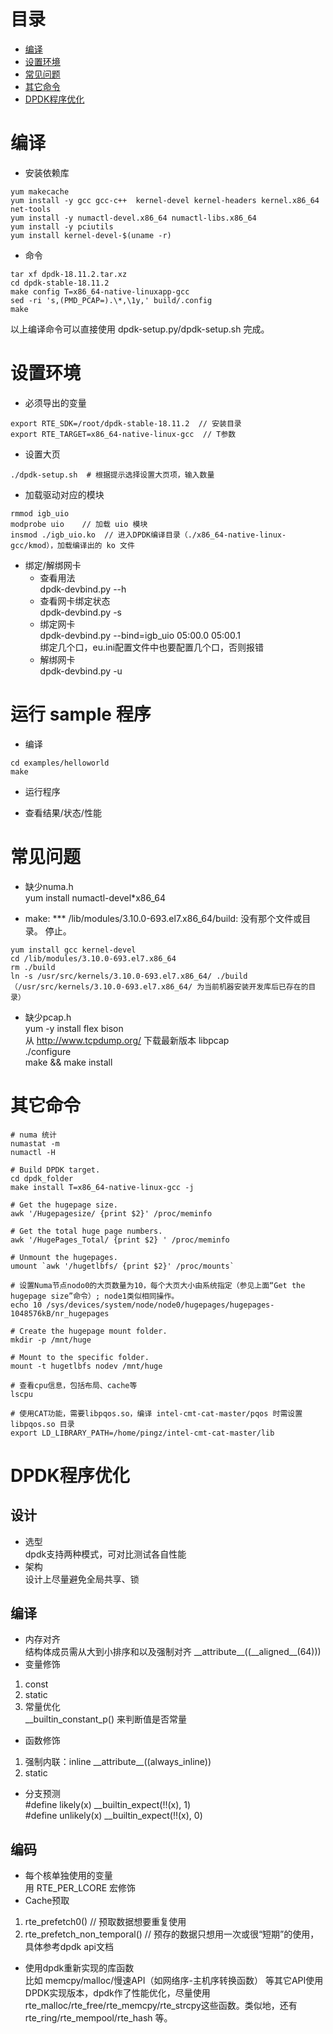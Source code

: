 # 目录  
- [编译](#编译)  
- [设置环境](#设置环境)  
- [常见问题](#常见问题)  
- [其它命令 ](#其它命令)
- [DPDK程序优化](#DPDK程序优化)

# 编译  
* 安装依赖库 
```shell
yum makecache  
yum install -y gcc gcc-c++  kernel-devel kernel-headers kernel.x86_64 net-tools  
yum install -y numactl-devel.x86_64 numactl-libs.x86_64  
yum install -y pciutils  
yum install kernel-devel-$(uname -r)  
```

* 命令 
```shell
tar xf dpdk-18.11.2.tar.xz  
cd dpdk-stable-18.11.2  
make config T=x86_64-native-linuxapp-gcc  
sed -ri 's,(PMD_PCAP=).\*,\1y,' build/.config  
make  
```
以上编译命令可以直接使用 dpdk-setup.py\/dpdk-setup.sh 完成。

# 设置环境  

* 必须导出的变量  
```shell
export RTE_SDK=/root/dpdk-stable-18.11.2  // 安装目录
export RTE_TARGET=x86_64-native-linux-gcc  // T参数
```

* 设置大页 
```
./dpdk-setup.sh  # 根据提示选择设置大页项，输入数量
```

* 加载驱动对应的模块 
```shell
rmmod igb_uio
modprobe uio    // 加载 uio 模块 
insmod ./igb_uio.ko  // 进入DPDK编译目录（./x86_64-native-linux-gcc/kmod），加载编译出的 ko 文件
```

* 绑定/解绑网卡  
  + 查看用法  
    dpdk-devbind.py --h
  + 查看网卡绑定状态  
    dpdk-devbind.py -s  
  + 绑定网卡  
    dpdk-devbind.py --bind=igb_uio 05:00.0 05:00.1  
    绑定几个口，eu.ini配置文件中也要配置几个口，否则报错   
  + 解绑网卡  
    dpdk-devbind.py -u     

#  运行 sample 程序  

* 编译 
```shell
cd examples/helloworld  
make 
``` 

* 运行程序  

* 查看结果/状态/性能  


# 常见问题
* 缺少numa.h  
yum install numactl-devel*x86_64  

* make: *** /lib/modules/3.10.0-693.el7.x86_64/build: 没有那个文件或目录。 停止。
```shell
yum install gcc kernel-devel  
cd /lib/modules/3.10.0-693.el7.x86_64  
rm ./build  
ln -s /usr/src/kernels/3.10.0-693.el7.x86_64/ ./build （/usr/src/kernels/3.10.0-693.el7.x86_64/ 为当前机器安装开发库后已存在的目录）   
```

* 缺少pcap.h  
yum -y install flex bison   
从 http://www.tcpdump.org/ 下载最新版本 libpcap  
./configure  
make && make install

# 其它命令  

```shell
# numa 统计
numastat -m  
numactl -H  

# Build DPDK target.  
cd dpdk_folder  
make install T=x86_64-native-linux-gcc -j  

# Get the hugepage size.  
awk '/Hugepagesize/ {print $2}' /proc/meminfo  

# Get the total huge page numbers.  
awk '/HugePages_Total/ {print $2} ' /proc/meminfo  

# Unmount the hugepages.  
umount `awk '/hugetlbfs/ {print $2}' /proc/mounts`  

# 设置Numa节点nodo0的大页数量为10，每个大页大小由系统指定（参见上面“Get the hugepage size”命令）; node1类似相同操作。  
echo 10 /sys/devices/system/node/node0/hugepages/hugepages-1048576kB/nr_hugepages

# Create the hugepage mount folder.  
mkdir -p /mnt/huge  

# Mount to the specific folder.  
mount -t hugetlbfs nodev /mnt/huge  

# 查看cpu信息，包括布局、cache等  
lscpu   

# 使用CAT功能，需要libpqos.so，编译 intel-cmt-cat-master/pqos 时需设置 libpqos.so 目录  
export LD_LIBRARY_PATH=/home/pingz/intel-cmt-cat-master/lib
```
# DPDK程序优化  
## 设计  
* 选型  
dpdk支持两种模式，可对比测试各自性能  
* 架构  
设计上尽量避免全局共享、锁  

## 编译  
* 内存对齐  
结构体成员需从大到小排序和以及强制对齐 \_\_attribute__((\_\_aligned__(64))) 
* 变量修饰  
1. const  
2. static  
3. 常量优化  
\_\_builtin_constant_p() 来判断值是否常量  
* 函数修饰  
1. 强制内联：inline \_\_attribute__((always_inline)) 
2. static
* 分支预测  
#define likely(x) \_\_builtin_expect(!!(x), 1)  
#define unlikely(x) \_\_builtin_expect(!!(x), 0)  

## 编码     
* 每个核单独使用的变量  
用 RTE_PER_LCORE 宏修饰  
* Cache预取  
1. rte_prefetch0() // 预取数据想要重复使用  
2. rte_prefetch_non_temporal()  // 预存的数据只想用一次或很“短期”的使用，具体参考dpdk api文档    
* 使用dpdk重新实现的库函数  
比如 memcpy/malloc/慢速API（如网络序-主机序转换函数） 等其它API使用DPDK实现版本，dpdk作了性能优化，尽量使用rte_malloc/rte_free/rte_memcpy/rte_strcpy这些函数。类似地，还有rte_ring/rte_mempool/rte_hash 等。 

